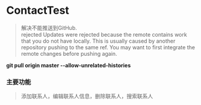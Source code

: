 # ContactTest
>解决不能推送到GitHub.  
rejected Updates were rejected because the remote contains work that you do not have locally. This is usually caused by another repository pushing to the same ref. You may want to first integrate the remote changes before pushing again.

__git pull origin master --allow-unrelated-histories__

### 主要功能

>添加联系人，编辑联系人信息，删除联系人，搜索联系人

